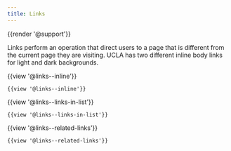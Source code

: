 ```yaml
---
title: Links
---
```

{{render '@support'}}

Links perform an operation that direct users to a page that is different from the current page they are visiting. UCLA has two different inline body links for light and dark backgrounds.

{{view '@links--inline'}}
```
{{view '@links--inline'}}
```

{{view '@links--links-in-list'}}
```
{{view '@links--links-in-list'}}
```

{{view '@links--related-links'}}

```
{{view '@links--related-links'}}
```

